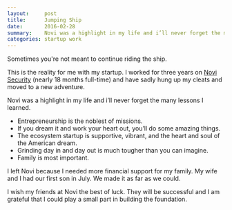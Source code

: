 ```yaml
---
layout:     post
title:      Jumping Ship
date:       2016-02-28
summary:    Novi was a highlight in my life and i’ll never forget the many lessons I learned.
categories: startup work
---
```


Sometimes you're not meant to continue riding the ship.

This is the reality for me with my startup. I worked for three years on [Novi Security](http://www.novisecurity.com) (nearly 18 months full-time) and have sadly hung up my cleats and moved to a new adventure.

Novi was a highlight in my life and i’ll never forget the many lessons I learned.

- Entrepreneurship is the noblest of missions.
- If you dream it and work your heart out, you’ll do some amazing things.
- The ecosystem startup is supportive, vibrant, and the heart and soul of the American dream.
- Grinding day in and day out is much tougher than you can imagine.
- Family is most important.

I left Novi because I needed more financial support for my family. My wife and I had our first son in July. We made it as far as we could.

I wish my friends at Novi the best of luck. They will be successful and I am grateful that I could play a small part in building the foundation.